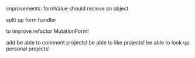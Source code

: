 improvements:
formValue should recieve an object

split up form handler

to improve
refactor MutationForm!

add be able to comment projects!
be able to like projects!
be able to look up personal projects!
